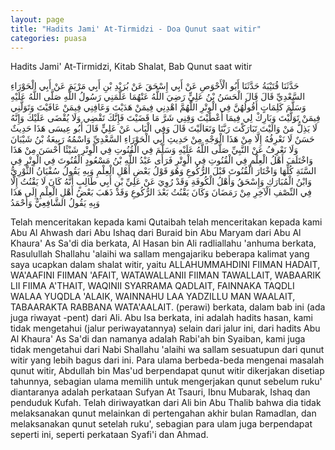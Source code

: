 ```yaml
---
layout: page
title: "Hadits Jami' At-Tirmidzi - Doa Qunut saat witir"
categories: puasa
---
```


Hadits Jami' At-Tirmidzi, Kitab Shalat, Bab Qunut saat witir

<p class="arab">
حَدَّثَنَا قُتَيْبَةُ حَدَّثَنَا أَبُو الْأَحْوَصِ عَنْ أَبِي إِسْحَقَ عَنْ بُرَيْدِ بْنِ أَبِي مَرْيَمَ عَنْ أَبِي الْحَوْرَاءِ السَّعْدِيِّ قَالَ قَالَ الْحَسَنُ بْنُ عَلِيٍّ رَضِيَ اللَّهُ عَنْهُمَا عَلَّمَنِي رَسُولُ اللَّهِ صَلَّى اللَّهُ عَلَيْهِ وَسَلَّمَ كَلِمَاتٍ أَقُولُهُنَّ فِي الْوِتْرِ اللَّهُمَّ اهْدِنِي فِيمَنْ هَدَيْتَ وَعَافِنِي فِيمَنْ عَافَيْتَ وَتَوَلَّنِي فِيمَنْ تَوَلَّيْتَ وَبَارِكْ لِي فِيمَا أَعْطَيْتَ وَقِنِي شَرَّ مَا قَضَيْتَ فَإِنَّكَ تَقْضِي وَلَا يُقْضَى عَلَيْكَ وَإِنَّهُ لَا يَذِلُّ مَنْ وَالَيْتَ تَبَارَكْتَ رَبَّنَا وَتَعَالَيْتَ قَالَ وَفِي الْبَاب عَنْ عَلِيٍّ قَالَ أَبُو عِيسَى هَذَا حَدِيثٌ حَسَنٌ لَا نَعْرِفُهُ إِلَّا مِنْ هَذَا الْوَجْهِ مِنْ حَدِيثِ أَبِي الْحَوْرَاءِ السَّعْدِيِّ وَاسْمُهُ رَبِيعَةُ بْنُ شَيْبَانَ وَلَا نَعْرِفُ عَنْ النَّبِيِّ صَلَّى اللَّهُ عَلَيْهِ وَسَلَّمَ فِي الْقُنُوتِ فِي الْوِتْرِ شَيْئًا أَحْسَنَ مِنْ هَذَا وَاخْتَلَفَ أَهْلُ الْعِلْمِ فِي الْقُنُوتِ فِي الْوِتْرِ فَرَأَى عَبْدُ اللَّهِ بْنُ مَسْعُودٍ الْقُنُوتَ فِي الْوِتْرِ فِي السَّنَةِ كُلِّهَا وَاخْتَارَ الْقُنُوتَ قَبْلَ الرُّكُوعِ وَهُوَ قَوْلُ بَعْضِ أَهْلِ الْعِلْمِ وَبِهِ يَقُولُ سُفْيَانُ الثَّوْرِيُّ وَابْنُ الْمُبَارَكِ وَإِسْحَقُ وَأَهْلُ الْكُوفَةِ وَقَدْ رُوِيَ عَنْ عَلِيِّ بْنِ أَبِي طَالِبٍ أَنَّهُ كَانَ لَا يَقْنُتُ إِلَّا فِي النِّصْفِ الْآخِرِ مِنْ رَمَضَانَ وَكَانَ يَقْنُتُ بَعْدَ الرُّكُوعِ وَقَدْ ذَهَبَ بَعْضُ أَهْلِ الْعِلْمِ إِلَى هَذَا وَبِهِ يَقُولُ الشَّافِعِيُّ وَأَحْمَدُ
</p>

Telah menceritakan kepada kami Qutaibah telah menceritakan kepada kami Abu Al Ahwash dari Abu Ishaq dari Buraid bin Abu Maryam dari Abu Al Khaura' As Sa'di dia berkata, Al Hasan bin Ali radliallahu 'anhuma berkata, Rasulullah Shallahu 'alaihi wa sallam mengajariku beberapa kalimat yang saya ucapkan dalam shalat witir, yaitu ALLAHUMMAHDINI FIIMAN HADAIT, WA'AAFINI FIIMAN 'AFAIT, WATAWALLANII FIIMAN TAWALLAIT, WABAARIK LII FIIMA A'THAIT, WAQINII SYARRAMA QADLAIT, FAINNAKA TAQDLI WALAA YUQDLA 'ALAIK, WAINNAHU LAA YADZILLU MAN WAALAIT, TABAARAKTA RABBANA WATA'AALAIT. (perawi) berkata, dalam bab ini (ada juga riwayat -pent) dari Ali. Abu Isa berkata, ini adalah hadits hasan, kami tidak mengetahui (jalur periwayatannya) selain dari jalur ini, dari hadits Abu Al Khaura' As Sa'di dan namanya adalah Rabi'ah bin Syaiban, kami juga tidak mengetahui dari Nabi Shallahu 'alaihi wa sallam sesuatupun dari qunut witir yang lebih bagus dari ini. Para ulama berbeda-beda mengenai masalah qunut witir, Abdullah bin Mas'ud berpendapat qunut witir dikerjakan disetiap tahunnya, sebagian ulama memilih untuk mengerjakan qunut sebelum ruku' diantaranya adalah perkataan Sufyan At Tsauri, Ibnu Mubarak, Ishaq dan penduduk Kufah. Telah diriwayatkan dari Ali bin Abu Thalib bahwa dia tidak melaksanakan qunut melainkan di pertengahan akhir bulan Ramadlan, dan melaksanakan qunut setelah ruku', sebagian para ulam juga berpendapat seperti ini, seperti perkataan Syafi'i dan Ahmad.

<!-- https://www.hadits.id/hadits/tirmidzi/426 -->